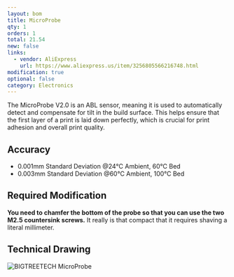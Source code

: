 ```yaml
---
layout: bom
title: MicroProbe
qty: 1
orders: 1
total: 21.54
new: false
links:
  - vendor: AliExpress
    url: https://www.aliexpress.us/item/3256805566216748.html
modification: true
optional: false
category: Electronics
---
```


The MicroProbe V2.0 is an ABL sensor, meaning it is used to automatically detect and compensate for tilt in the build
surface. This helps ensure that the first layer of a print is laid down
perfectly, which is crucial for print adhesion and overall print quality.

## Accuracy

- 0.001mm Standard Deviation @24℃ Ambient, 60℃ Bed
- 0.003mm Standard Deviation @60℃ Ambient, 100℃ Bed

## Required Modification

**You need to chamfer the bottom of the probe so that you can use the two M2.5 countersink screws.** It really is that
compact that it requires shaving a literal millimeter.

## Technical Drawing

![BIGTREETECH MicroProbe](https://cdn.shopify.com/s/files/1/1619/4791/files/1_7524321e-f03e-4d21-b846-04d5ef018ddc.jpg?v=1694521676)